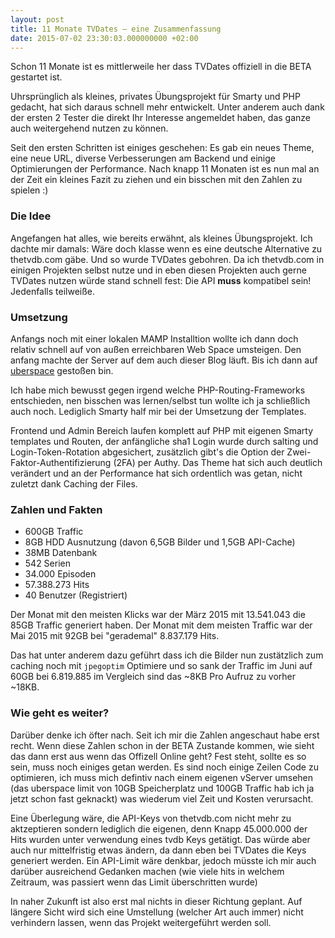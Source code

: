 ```yaml
---
layout: post
title: 11 Monate TVDates – eine Zusammenfassung
date: 2015-07-02 23:30:03.000000000 +02:00
---
```

Schon 11 Monate ist es mittlerweile her dass TVDates offiziell in die BETA gestartet ist.

Uhrsprünglich als kleines, privates Übungsprojekt für Smarty und PHP gedacht, hat sich daraus schnell mehr entwickelt. Unter anderem auch dank der ersten 2 Tester die direkt Ihr Interesse angemeldet haben, das ganze auch weitergehend nutzen zu können.

Seit den ersten Schritten ist einiges geschehen: Es gab ein neues Theme, eine neue URL, diverse Verbesserungen am Backend und einige Optimierungen der Performance. Nach knapp 11 Monaten ist es nun mal an der Zeit ein kleines Fazit zu ziehen und ein bisschen mit den Zahlen zu spielen :)

### Die Idee
Angefangen hat alles, wie bereits erwähnt, als kleines Übungsprojekt. Ich dachte mir damals: Wäre doch klasse wenn es eine deutsche Alternative zu thetvdb.com gäbe. Und so wurde TVDates gebohren. Da ich thetvdb.com in einigen Projekten selbst nutze und in eben diesen Projekten auch gerne TVDates nutzen würde stand schnell fest: Die API __muss__ kompatibel sein! Jedenfalls teilweiße.

### Umsetzung
Anfangs noch mit einer lokalen MAMP Installtion wollte ich dann doch relativ schnell auf von außen erreichbaren Web Space umsteigen. Den anfang machte der Server auf dem auch dieser Blog läuft. Bis ich dann auf [uberspace](http://uberspace.de) gestoßen bin.

Ich habe mich bewusst gegen irgend welche PHP-Routing-Frameworks entschieden, nen bisschen was lernen/selbst tun wollte ich ja schließlich auch noch. Lediglich Smarty half mir bei der Umsetzung der Templates.

Frontend und Admin Bereich laufen komplett auf PHP mit eigenen Smarty templates und Routen, der anfängliche sha1 Login wurde durch salting und Login-Token-Rotation abgesichert, zusätzlich gibt's die Option der Zwei-Faktor-Authentifizierung (2FA) per Authy. Das Theme hat sich auch deutlich verändert und an der Performance hat sich ordentlich was getan, nicht zuletzt dank Caching der Files.

### Zahlen und Fakten

- 600GB Traffic
- 8GB HDD Ausnutzung (davon 6,5GB Bilder und 1,5GB API-Cache)
- 38MB Datenbank
- 542 Serien
- 34.000 Episoden
- 57.388.273 Hits
- 40 Benutzer (Registriert)

Der Monat mit den meisten Klicks war der März 2015 mit 13.541.043  die 85GB Traffic generiert haben.
Der Monat mit dem meisten Traffic war der Mai 2015 mit 92GB bei "gerademal" 8.837.179 Hits.

Das hat unter anderem dazu geführt dass ich die Bilder nun zustätzlich zum caching noch mit `jpegoptim` Optimiere und so sank der Traffic im Juni auf 60GB bei 6.819.885 im Vergleich sind das ~8KB Pro Aufruz zu vorher ~18KB.

### Wie geht es weiter?
Darüber denke ich öfter nach. Seit ich mir die Zahlen angeschaut habe erst recht. Wenn diese Zahlen schon in der BETA Zustande kommen, wie sieht das dann erst aus wenn das Offizell Online geht? Fest steht, sollte es so sein, muss noch einiges getan werden. Es sind noch einige Zeilen Code zu optimieren, ich muss mich defintiv nach einem eigenen vServer umsehen (das uberspace limit von 10GB Speicherplatz und 100GB Traffic hab ich ja jetzt schon fast geknackt) was wiederum viel Zeit und Kosten verursacht.

Eine Überlegung wäre, die API-Keys von thetvdb.com nicht mehr zu aktzeptieren sondern lediglich die eigenen, denn Knapp 45.000.000
der Hits wurden unter verwendung eines tvdb Keys getätigt. Das würde aber auch nur mittelfristig etwas ändern, da dann eben bei TVDates die Keys generiert werden. Ein API-Limit wäre denkbar, jedoch müsste ich mir auch darüber ausreichend Gedanken machen (wie viele hits in welchem Zeitraum, was passiert wenn das Limit überschritten wurde)

In naher Zukunft ist also erst mal nichts in dieser Richtung geplant. Auf längere Sicht wird sich eine Umstellung (welcher Art auch immer) nicht verhindern lassen, wenn das Projekt weitergeführt werden soll.
